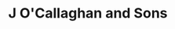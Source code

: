 ---
title: "J O'Callaghan and Sons"
address: "Rockfield, Tralee Road, Killarney, Co. Kerry"
tel: "+353 (0)64 663 1095"
county: "Kerry"
category: "Chauffeur Services"
type: "Content"
lat: "52.08974075317383"
lng: "-9.513821601867676"
---